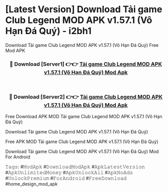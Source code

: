 # [Latest Version] Download Tải game Club Legend MOD APK v1.57.1 (Vô Hạn Đá Quý) - i2bh1

Download Tải game Club Legend MOD APK v1.57.1 (Vô Hạn Đá Quý) Free Mod APK

<div align="center">
<h3>🔴 Download [Server1] 👉👉 <a href="https://apk-comot.site?title=Tải_game_Club_Legend_MOD_APK_v1.57.1_(Vô_Hạn_Đá_Quý)">Tải game Club Legend MOD APK v1.57.1 (Vô Hạn Đá Quý) Mod Apk</a></h3><br>

<h3>🔴 Download [Server2] 👉👉 <a href="https://apk-comot.site?title=Tải_game_Club_Legend_MOD_APK_v1.57.1_(Vô_Hạn_Đá_Quý)">Tải game Club Legend MOD APK v1.57.1 (Vô Hạn Đá Quý) Mod Apk</a></h3>
</div>


Free Download APK MOD Tải game Club Legend MOD APK v1.57.1 (Vô Hạn Đá Quý)

Download Tải game Club Legend MOD APK v1.57.1 (Vô Hạn Đá Quý) 

Free APK MOD Tải game Club Legend MOD APK v1.57.1 (Vô Hạn Đá Quý) 

Download Tải game Club Legend MOD APK v1.57.1 (Vô Hạn Đá Quý) Mod For Android

𝚃𝚊𝚐𝚜: #𝙼𝚘𝚍𝙰𝚙𝚔 #𝙳𝚘𝚠𝚗𝚕𝚘𝚊𝚍𝙼𝚘𝚍𝙰𝚙𝚔 #𝙰𝚙𝚔𝙻𝚊𝚝𝚎𝚜𝚝𝚅𝚎𝚛𝚜𝚒𝚘𝚗 #𝙰𝚙𝚔𝚄𝚗𝚕𝚒𝚖𝚒𝚝𝚎𝚍𝙼𝚘𝚗𝚎𝚢 #𝙰𝚙𝚔𝚄𝚗𝚕𝚘𝚌𝚔𝙰𝚕𝚕 #𝙰𝚙𝚔𝙽𝚘𝙰𝚍𝚜 #𝚄𝚗𝚕𝚘𝚌𝚔𝙿𝚛𝚎𝚖𝚒𝚞𝚖 #𝙵𝚘𝚛𝙰𝚗𝚍𝚛𝚘𝚒𝚍 #𝙵𝚛𝚎𝚎𝙳𝚘𝚠𝚗𝚕𝚘𝚊𝚍 #home_design_mod_apk